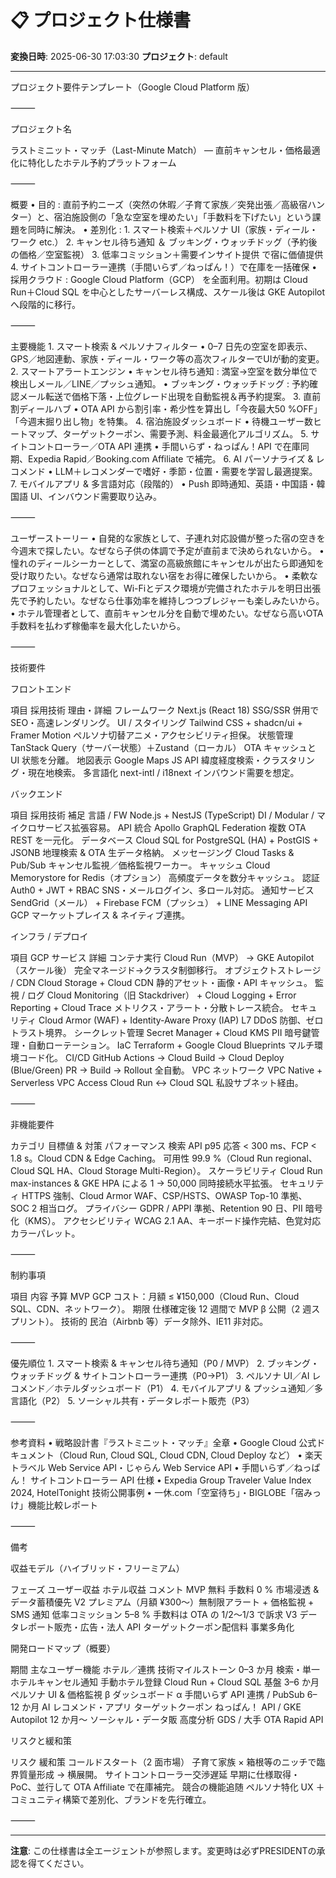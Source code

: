 # 📋 プロジェクト仕様書

**変換日時**: 2025-06-30 17:03:30
**プロジェクト**: default

---

プロジェクト要件テンプレート（Google Cloud Platform 版）

⸻

プロジェクト名

ラストミニット・マッチ（Last-Minute Match）
― 直前キャンセル・価格最適化に特化したホテル予約プラットフォーム

⸻

概要
	•	目的 : 直前予約ニーズ（突然の休暇／子育て家族／突発出張／高級宿ハンター）と、宿泊施設側の「急な空室を埋めたい」「手数料を下げたい」という課題を同時に解決。
	•	差別化 :
	1.	スマート検索＋ペルソナ UI（家族・ディール・ワーク etc.）
	2.	キャンセル待ち通知 ＆ ブッキング・ウォッチドッグ（予約後の価格／空室監視）
	3.	低率コミッション＋需要インサイト提供 で宿に価値提供
	4.	サイトコントローラー連携（手間いらず／ねっぱん！）で在庫を一括確保
	•	採用クラウド : Google Cloud Platform（GCP） を全面利用。初期は Cloud Run＋Cloud SQL を中心としたサーバーレス構成、スケール後は GKE Autopilot へ段階的に移行。

⸻

主要機能
	1.	スマート検索 & ペルソナフィルター
	•	0–7 日先の空室を即表示、GPS／地図連動、家族・ディール・ワーク等の高次フィルターでUIが動的変更。
	2.	スマートアラートエンジン
	•	キャンセル待ち通知 : 満室→空室を数分単位で検出しメール／LINE／プッシュ通知。
	•	ブッキング・ウォッチドッグ : 予約確認メール転送で価格下落・上位グレード出現を自動監視＆再予約提案。
	3.	直前割ディールハブ
	•	OTA API から割引率・希少性を算出し「今夜最大50 %OFF」「今週末掘り出し物」を特集。
	4.	宿泊施設ダッシュボード
	•	待機ユーザー数ヒートマップ、ターゲットクーポン、需要予測、料金最適化アルゴリズム。
	5.	サイトコントローラー／OTA API 連携
	•	手間いらず・ねっぱん！API で在庫同期、Expedia Rapid／Booking.com Affiliate で補完。
	6.	AI パーソナライズ & レコメンド
	•	LLM＋レコメンダーで嗜好・季節・位置・需要を学習し最適提案。
	7.	モバイルアプリ & 多言語対応（段階的）
	•	Push 即時通知、英語・中国語・韓国語 UI、インバウンド需要取り込み。

⸻

ユーザーストーリー
	•	自発的な家族として、子連れ対応設備が整った宿の空きを今週末で探したい。なぜなら子供の体調で予定が直前まで決められないから。
	•	憧れのディールシーカーとして、満室の高級旅館にキャンセルが出たら即通知を受け取りたい。なぜなら通常は取れない宿をお得に確保したいから。
	•	柔軟なプロフェッショナルとして、Wi-Fiとデスク環境が完備されたホテルを明日出張先で予約したい。なぜなら仕事効率を維持しつつブレジャーも楽しみたいから。
	•	ホテル管理者として、直前キャンセル分を自動で埋めたい。なぜなら高いOTA手数料を払わず稼働率を最大化したいから。

⸻

技術要件

フロントエンド

項目	採用技術	理由・詳細
フレームワーク	Next.js (React 18)	SSG/SSR 併用で SEO・高速レンダリング。
UI / スタイリング	Tailwind CSS + shadcn/ui + Framer Motion	ペルソナ切替アニメ・アクセシビリティ担保。
状態管理	TanStack Query（サーバー状態）＋Zustand（ローカル）	OTA キャッシュと UI 状態を分離。
地図表示	Google Maps JS API	緯度経度検索・クラスタリング・現在地検索。
多言語化	next-intl / i18next	インバウンド需要を想定。

バックエンド

項目	採用技術	補足
言語 / FW	Node.js + NestJS (TypeScript)	DI / Modular / マイクロサービス拡張容易。
API 統合	Apollo GraphQL Federation	複数 OTA REST を一元化。
データベース	Cloud SQL for PostgreSQL (HA) + PostGIS + JSONB	地理検索 & OTA 生データ格納。
メッセージング	Cloud Tasks & Pub/Sub	キャンセル監視／価格監視ワーカー。
キャッシュ	Cloud Memorystore for Redis（オプション）	高頻度データを数分キャッシュ。
認証	Auth0 + JWT + RBAC	SNS・メールログイン、多ロール対応。
通知サービス	SendGrid（メール） + Firebase FCM（プッシュ） + LINE Messaging API	GCP マーケットプレイス & ネイティブ連携。

インフラ / デプロイ

項目	GCP サービス	詳細
コンテナ実行	Cloud Run（MVP） → GKE Autopilot（スケール後）	完全マネージド→クラスタ制御移行。
オブジェクトストレージ / CDN	Cloud Storage + Cloud CDN	静的アセット・画像・API キャッシュ。
監視 / ログ	Cloud Monitoring（旧 Stackdriver） + Cloud Logging + Error Reporting + Cloud Trace	メトリクス・アラート・分散トレース統合。
セキュリティ	Cloud Armor (WAF) + Identity-Aware Proxy (IAP)	L7 DDoS 防御、ゼロトラスト境界。
シークレット管理	Secret Manager + Cloud KMS	PII 暗号鍵管理・自動ローテーション。
IaC	Terraform + Google Cloud Blueprints	マルチ環境コード化。
CI/CD	GitHub Actions → Cloud Build → Cloud Deploy (Blue/Green)	PR → Build → Rollout 全自動。
VPC ネットワーク	VPC Native + Serverless VPC Access	Cloud Run ↔ Cloud SQL 私設サブネット経由。


⸻

非機能要件

カテゴリ	目標値 & 対策
パフォーマンス	検索 API p95 応答 < 300 ms、FCP < 1.8 s。Cloud CDN & Edge Caching。
可用性	99.9 %（Cloud Run regional、Cloud SQL HA、Cloud Storage Multi-Region）。
スケーラビリティ	Cloud Run max-instances & GKE HPA による 1 → 50,000 同時接続水平拡張。
セキュリティ	HTTPS 強制、Cloud Armor WAF、CSP/HSTS、OWASP Top-10 準拠、SOC 2 相当ログ。
プライバシー	GDPR / APPI 準拠、Retention 90 日、PII 暗号化（KMS）。
アクセシビリティ	WCAG 2.1 AA、キーボード操作完結、色覚対応カラーパレット。


⸻

制約事項

項目	内容
予算	MVP GCP コスト：月額 ≤ ¥150,000（Cloud Run、Cloud SQL、CDN、ネットワーク）。
期限	仕様確定後 12 週間で MVP β 公開（2 週スプリント）。
技術的	民泊（Airbnb 等）データ除外、IE11 非対応。


⸻

優先順位
	1.	スマート検索 & キャンセル待ち通知（P0 / MVP）
	2.	ブッキング・ウォッチドッグ & サイトコントローラー連携（P0→P1）
	3.	ペルソナ UI／AI レコメンド／ホテルダッシュボード（P1）
	4.	モバイルアプリ & プッシュ通知／多言語化（P2）
	5.	ソーシャル共有・データレポート販売（P3）

⸻

参考資料
	•	戦略設計書『ラストミニット・マッチ』全章
	•	Google Cloud 公式ドキュメント（Cloud Run, Cloud SQL, Cloud CDN, Cloud Deploy など）
	•	楽天トラベル Web Service API・じゃらん Web Service API
	•	手間いらず／ねっぱん！ サイトコントローラー API 仕様
	•	Expedia Group Traveler Value Index 2024, HotelTonight 技術公開事例
	•	一休.com「空室待ち」・BIGLOBE「宿みっけ」機能比較レポート

⸻

備考

収益モデル（ハイブリッド・フリーミアム）

フェーズ	ユーザー収益	ホテル収益	コメント
MVP	無料	手数料 0 %	市場浸透 & データ蓄積優先
V2	プレミアム（月額 ¥300〜）無制限アラート + 価格監視 + SMS 通知	低率コミッション 5–8 %	手数料は OTA の 1/2～1/3 で訴求
V3	データレポート販売・広告・法人 API	ターゲットクーポン配信料	事業多角化

開発ロードマップ（概要）

期間	主なユーザー機能	ホテル／連携	技術マイルストーン
0–3 か月	検索・単一ホテルキャンセル通知	手動ホテル登録	Cloud Run + Cloud SQL 基盤
3–6 か月	ペルソナ UI & 価格監視 β	ダッシュボード α	手間いらず API 連携 / PubSub
6–12 か月	AI レコメンド・アプリ	ターゲットクーポン	ねっぱん！ API / GKE Autopilot
12 か月～	ソーシャル・データ販	高度分析	GDS / 大手 OTA Rapid API

リスクと緩和策

リスク	緩和策
コールドスタート（2 面市場）	子育て家族 × 箱根等のニッチで臨界質量形成 → 横展開。
サイトコントローラー交渉遅延	早期に仕様取得・PoC、並行して OTA Affiliate で在庫補完。
競合の機能追随	ペルソナ特化 UX ＋ コミュニティ構築で差別化、ブランドを先行確立。


⸻

---

**注意**: この仕様書は全エージェントが参照します。変更時は必ずPRESIDENTの承認を得てください。
